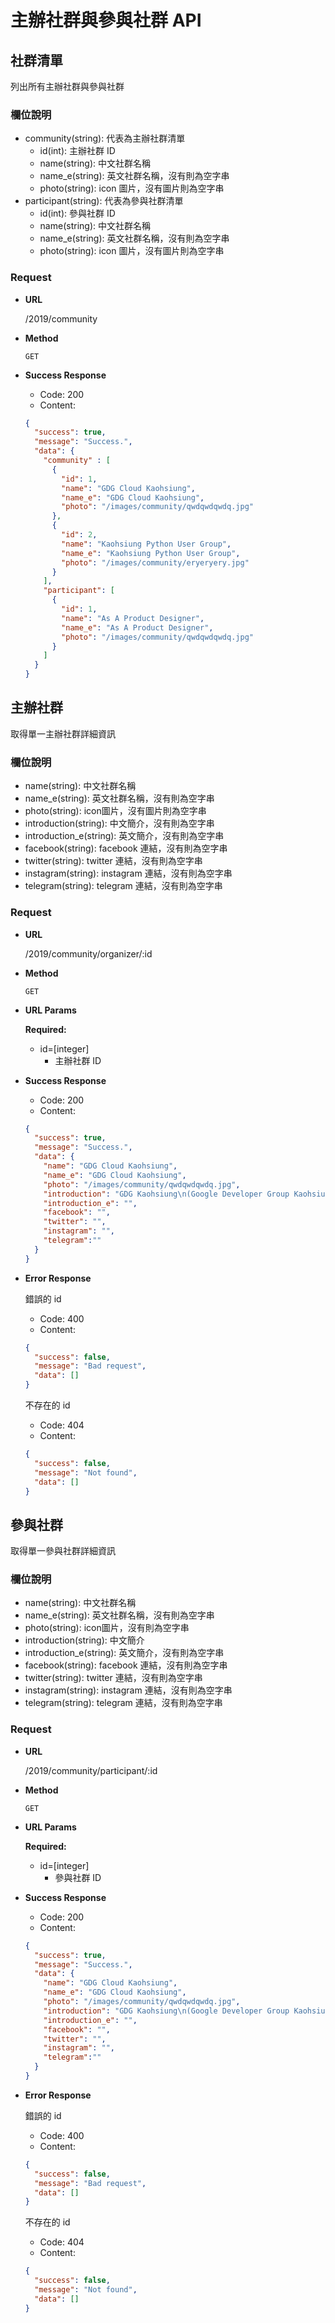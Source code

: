 # 主辦社群與參與社群 API

## 社群清單

列出所有主辦社群與參與社群

### 欄位說明

- community(string): 代表為主辦社群清單
    - id(int): 主辦社群 ID
    - name(string): 中文社群名稱
    - name_e(string): 英文社群名稱，沒有則為空字串
    - photo(string): icon 圖片，沒有圖片則為空字串
- participant(string): 代表為參與社群清單
    - id(int): 參與社群 ID
    - name(string): 中文社群名稱
    - name_e(string): 英文社群名稱，沒有則為空字串
    - photo(string): icon 圖片，沒有圖片則為空字串

### Request

- **URL**

    /2019/community

- **Method**

    `GET`

- **Success Response**

  - Code: 200
  - Content:
  ```JSON
  {
    "success": true,
    "message": "Success.",
    "data": {
      "community" : [
        {
          "id": 1,
          "name": "GDG Cloud Kaohsiung",
          "name_e": "GDG Cloud Kaohsiung",
          "photo": "/images/community/qwdqwdqwdq.jpg"
        },
        {
          "id": 2,
          "name": "Kaohsiung Python User Group",
          "name_e": "Kaohsiung Python User Group",
          "photo": "/images/community/eryeryery.jpg"
        }
      ],
      "participant": [
        {
          "id": 1,
          "name": "As A Product Designer",
          "name_e": "As A Product Designer",
          "photo": "/images/community/qwdqwdqwdq.jpg"
        }
      ]
    }
  }
  ```

## 主辦社群

取得單一主辦社群詳細資訊

### 欄位說明

- name(string): 中文社群名稱
- name_e(string): 英文社群名稱，沒有則為空字串
- photo(string): icon圖片，沒有圖片則為空字串
- introduction(string): 中文簡介，沒有則為空字串
- introduction_e(string): 英文簡介，沒有則為空字串
- facebook(string): facebook 連結，沒有則為空字串
- twitter(string): twitter 連結，沒有則為空字串
- instagram(string): instagram 連結，沒有則為空字串
- telegram(string): telegram 連結，沒有則為空字串

### Request

- **URL**

  /2019/community/organizer/:id

- **Method**

  `GET`

- **URL Params**

    **Required:**

    - id=[integer]
        - 主辦社群 ID

- **Success Response**

  - Code: 200
  - Content:
  ```JSON
  {
    "success": true,
    "message": "Success.",
    "data": {
      "name": "GDG Cloud Kaohsiung",
      "name_e": "GDG Cloud Kaohsiung",
      "photo": "/images/community/qwdqwdqwdq.jpg",
      "introduction": "GDG Kaohsiung\n(Google Developer Group Kaohsiung)\nGDG Kaohsiung 是以研究 Google 以及 Android App 領域的技術、設計、新創或相關產業為主的開發者群。每個月至少會有一場實體聚會在高雄舉行。\nGDG Kaoshiung 前身是 Android 高雄開發者社群，自從2014年三月開始舉辦，每月會有一到兩場的實體會，舉行時間原則上依講者和場地許可時間安排，實際活動時間請持續關注社團，我們會隨時公佈最新的活動訊息歡迎對相關領域有興趣的朋友可以參與聚會，一起交流討論。",
      "introduction_e": "",
      "facebook": "",
      "twitter": "",
      "instagram": "",
      "telegram":""
    }
  }
  ```
- **Error Response**

  錯誤的 id

  - Code: 400
  - Content:
  ```JSON
  {
    "success": false,
    "message": "Bad request",
    "data": []
  }
  ```

  不存在的 id
  - Code: 404
  - Content:
  ```JSON
  {
    "success": false,
    "message": "Not found",
    "data": []
  }
  ```

## 參與社群

取得單一參與社群詳細資訊

### 欄位說明

- name(string): 中文社群名稱
- name_e(string): 英文社群名稱，沒有則為空字串
- photo(string): icon圖片，沒有則為空字串
- introduction(string): 中文簡介
- introduction_e(string): 英文簡介，沒有則為空字串
- facebook(string): facebook 連結，沒有則為空字串
- twitter(string): twitter 連結，沒有則為空字串
- instagram(string): instagram 連結，沒有則為空字串
- telegram(string): telegram 連結，沒有則為空字串

### Request

- **URL**

  /2019/community/participant/:id

- **Method**

  `GET`

- **URL Params**

    **Required:**

    - id=[integer]
        - 參與社群 ID

- **Success Response**

  - Code: 200
  - Content:
  ```JSON
  {
    "success": true,
    "message": "Success.",
    "data": {
      "name": "GDG Cloud Kaohsiung",
      "name_e": "GDG Cloud Kaohsiung",
      "photo": "/images/community/qwdqwdqwdq.jpg",
      "introduction": "GDG Kaohsiung\n(Google Developer Group Kaohsiung)\nGDG Kaohsiung 是以研究 Google 以及 Android App 領域的技術、設計、新創或相關產業為主的開發者群。每個月至少會有一場實體聚會在高雄舉行。\nGDG Kaoshiung 前身是 Android 高雄開發者社群，自從2014年三月開始舉辦，每月會有一到兩場的實體會，舉行時間原則上依講者和場地許可時間安排，實際活動時間請持續關注社團，我們會隨時公佈最新的活動訊息歡迎對相關領域有興趣的朋友可以參與聚會，一起交流討論。",
      "introduction_e": "",
      "facebook": "",
      "twitter": "",
      "instagram": "",
      "telegram":""
    }
  }
  ```

- **Error Response**

  錯誤的 id

  - Code: 400
  - Content:
  ```JSON
  {
    "success": false,
    "message": "Bad request",
    "data": []
  }
  ```

  不存在的 id
  - Code: 404
  - Content:
  ```JSON
  {
    "success": false,
    "message": "Not found",
    "data": []
  }
  ```
